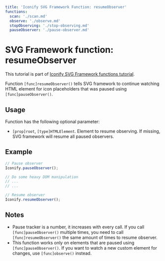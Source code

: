 ```yaml
title: 'Iconify SVG Framework Function: resumeObserver'
functions:
  scan: './scan.md'
  observe: './observe.md'
  stopObserving: './stop-observing.md'
  pauseObserver: './pause-observer.md'
```

# SVG Framework function: resumeObserver

This tutorial is part of [Iconify SVG Framework functions tutorial](./functions.md#scanner).

Function `[func]resumeObserver()` tells SVG framework to continue watching HTML element for icon placeholders that was paused using `[func]pauseObserver()`.

## Usage

Function has the following optional parameter:

- `[prop]root`, `[type]HTMLElement`. Element to resume observing. If missing, SVG framework will resume all paused observers.

## Example

```js
// Pause observer
Iconify.pauseObserver();

// Do some heavy DOM manipulation
// ...
// ...

// Resume observer
Iconify.resumeObserver();
```

## Notes

- Pause tracker is a number, it increases with every call. If you call `[func]pauseObserver()` multiple times, you need to call `[func]resumeObserver()` the same amount of times to resume observer.
- This function works only on elements that are paused using `[func]pauseObserver()`. If you want to watch a new custom element for changes, use `[func]observe()` instead.
